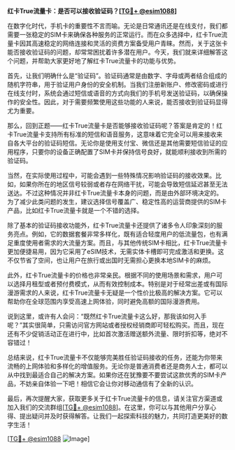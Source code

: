 **红卡True流量卡：是否可以接收验证码？[[TG💪+ @esim1088](https://t.me/s/esim1088)]**

在数字化时代，手机卡的重要性不言而喻。无论是日常通讯还是在线支付，我们都需要一张稳定的SIM卡来确保各种服务的正常运行。而在众多选择中，红卡True流量卡因其高速稳定的网络连接和灵活的资费方案备受用户青睐。然而，关于这张卡能否接收验证码的问题，却常常困扰着许多潜在用户。今天，我们就来详细解答这个问题，并帮助大家更好地了解红卡True流量卡的功能与优势。

首先，让我们明确什么是“验证码”。验证码通常是由数字、字母或两者结合组成的随机字符串，用于验证用户身份的安全机制。当我们注册新账户、修改密码或进行在线支付时，系统会通过短信或语音的方式向我们的手机号发送验证码，以确保操作的安全性。因此，对于需要频繁使用这些功能的人来说，能否接收到验证码显得尤为重要。

那么，回到正题——红卡True流量卡是否能够接收验证码呢？答案是肯定的！红卡True流量卡支持所有标准的短信和语音服务，这意味着它完全可以用来接收来自各大平台的验证码短信。无论你是使用支付宝、微信还是其他需要短信验证的应用程序，只要你的设备正确配置了SIM卡并保持信号良好，就能顺利接收到所需的验证码。

当然，在实际使用过程中，可能会遇到一些特殊情况影响验证码的接收效果。比如，如果你所在的地区信号较弱或者存在网络干扰，可能会导致短信延迟甚至无法送达。不过这种情况并非红卡True流量卡本身的问题，而是由外部环境决定的。为了减少此类问题的发生，建议选择信号覆盖广、稳定性高的运营商提供的SIM卡产品，比如红卡True流量卡就是一个不错的选择。

除了基本的验证码接收功能外，红卡True流量卡还提供了诸多令人印象深刻的服务亮点。例如，它的数据套餐非常多样化，既有适合轻度用户的低流量包，也有满足重度使用者需求的大流量方案。而且，与其他传统SIM卡相比，红卡True流量卡更加便捷易用，因为它采用了eSIM技术，无需实体卡槽即可完成激活和更换。这不仅节省了空间，也让用户在旅行或出国时无需担心更换本地SIM卡的麻烦。

此外，红卡True流量卡的价格也非常亲民。根据不同的使用场景和需求，用户可以选择月租型或者预付费模式，从而有效控制成本。特别是对于经常出差或有国际漫游需求的人来说，红卡True流量卡无疑是一个性价比极高的解决方案。它可以帮助你在全球范围内享受高速上网体验，同时避免高额的国际漫游费用。

说到这里，或许有人会问：“既然红卡True流量卡这么好，那我该如何入手呢？”其实很简单，只需访问官方网站或者授权经销商即可轻松购买。而且，现在还有不少促销活动正在进行中，比如首次激活赠送额外流量、限时折扣等，绝对不容错过！

总结来说，红卡True流量卡不仅能够完美胜任验证码接收的任务，还能为你带来流畅的上网体验和多样化的增值服务。无论你是普通消费者还是商务人士，都可以从中找到最适合自己的解决方案。如果你还在犹豫要不要尝试这款优秀的SIM卡产品，不妨亲自体验一下吧！相信它会让你对移动通信有了全新的认识。

最后，再次提醒大家，获取更多关于红卡True流量卡的信息，请关注官方渠道或加入我们的交流群组[[TG💪+ @esim1088](https://t.me/s/esim1088)]。在这里，你可以与其他用户分享心得、提出疑问并及时获得解答。让我们一起探索科技的魅力，共同打造更美好的数字生活！

[[TG💪+ @esim1088](https://t.me/s/esim1088) ![Image](https://i.postimg.cc/4NQfJmqS/Snipaste-2025-05-13-00-14-12.png)]